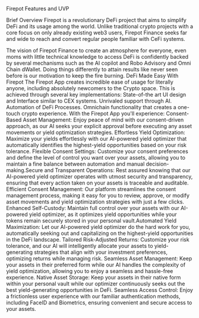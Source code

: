 Firepot Features and UVP

Brief Overview
Firepot is a revolutionary DeFi project that aims to simplify DeFi and its usage among the world. Unlike traditional crypto projects with a core focus on only already existing web3 users, Firepot Finance seeks far and wide to reach and convert regular people familiar with CeFi systems.

The vision of Firepot Finance to create an atmosphere for everyone, even moms with little technical knowledge to access DeFi is confidently backed by several mechanisms such as the AI copilot and Robo Advisory and Omni Chain dWallet. Doing things differently to attain results like never seen before is our motivation to keep the fire burning.
DeFi Made Easy With Firepot
The Firepot App creates incredible ease of usage for literally anyone, including absolutely newcomers to the Crypto space. This is achieved through several key implementations:
State-of-the art UI design and Interface similar to CEX systems.
Unrivaled support through AI.
Automation of DeFi Processes.
Omnichain functionality that creates a one-touch crypto experience.
With the Firepot App you'll experience:
Consent-Based Asset Management: Enjoy peace of mind with our consent-driven approach, as our AI seeks your explicit approval before executing any asset movements or yield optimization strategies.
Effortless Yield Optimization: Maximize your yields effortlessly with our AI-powered yield optimizer that automatically identifies the highest-yield opportunities based on your risk tolerance.
Flexible Consent Settings: Customize your consent preferences and define the level of control you want over your assets, allowing you to maintain a fine balance between automation and manual decision-making.Secure and Transparent Operations: Rest assured knowing that our AI-powered yield optimizer operates with utmost security and transparency, ensuring that every action taken on your assets is traceable and auditable.
Efficient Consent Management: Our platform streamlines the consent management process, making it easy for you to review, approve, or modify asset movements and yield optimization strategies with just a few clicks.
Enhanced Self-Custody: Maintain full control over your assets with our AI-powered yield optimizer, as it optimizes yield opportunities while your tokens remain securely stored in your personal vault.Automated Yield Maximization: Let our AI-powered yield optimizer do the hard work for you, automatically seeking out and capitalizing on the highest-yield opportunities in the DeFi landscape.
Tailored Risk-Adjusted Returns: Customize your risk tolerance, and our AI will intelligently allocate your assets to yield-generating strategies that align with your investment preferences, optimizing returns while managing risk.
Seamless Asset Management: Keep your assets in their preferred form while our AI handles the complexity of yield optimization, allowing you to enjoy a seamless and hassle-free experience.
Native Asset Storage: Keep your assets in their native form within your personal vault while our optimizer continuously seeks out the best yield-generating opportunities in DeFi.
Seamless Access Control: Enjoy a frictionless user experience with our familiar authentication methods, including FaceID and Biometrics, ensuring convenient and secure access to your assets.

